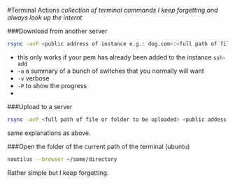 #Terminal Actions
<i>collection of terminal commands I keep forgetting and always look up the internt</i>

###Download from another server
```bash
rsync -avP <public address of instance e.g.: dog.com>:<full path of file or folder to be downloaded> .
```
* this only works if your pem has already been added to the instance `ssh-add`
* `-a` a summary of a bunch of switches that you normally will want
* `-v` verbose
* `-P` to show the progress
* 

###Upload to a server
```bash
rsync -avP <full path of file or folder to be uploaded> <public addess of instance>:<upload path>
```
same explanations as above.

###Open the folder of the current path of the terminal (ubuntu)
```bash
nautilus --browser ~/some/directory
```
Rather simple but I keep forgetting.
